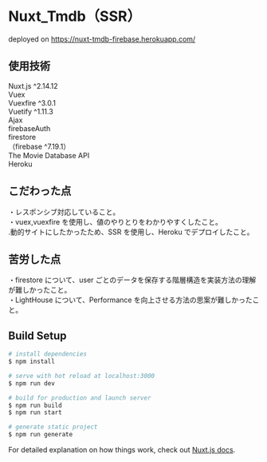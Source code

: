 # Nuxt_Tmdb（SSR）

deployed on https://nuxt-tmdb-firebase.herokuapp.com/

## 使用技術

Nuxt.js ^2.14.12  
Vuex  
Vuexfire ^3.0.1  
Vuetify ^1.11.3  
Ajax  
firebaseAuth  
firestore  
（firebase ^7.19.1）  
The Movie Database API  
Heroku

## こだわった点

・レスポンシブ対応していること。  
・vuex,vuexfire を使用し、値のやりとりをわかりやすくしたこと。  
.動的サイトにしたかったため、SSR を使用し、Heroku でデプロイしたこと。

## 苦労した点

・firestore について、user ごとのデータを保存する階層構造を実装方法の理解が難しかったこと。  
・LightHouse について、Performance を向上させる方法の思案が難しかったこと。

## Build Setup

```bash
# install dependencies
$ npm install

# serve with hot reload at localhost:3000
$ npm run dev

# build for production and launch server
$ npm run build
$ npm run start

# generate static project
$ npm run generate
```

For detailed explanation on how things work, check out [Nuxt.js docs](https://nuxtjs.org).
